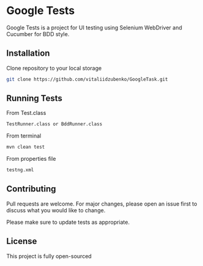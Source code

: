 # Google Tests

Google Tests is a project for UI testing using Selenium WebDriver and Cucumber for BDD style.

## Installation

Clone repository to your local storage

```bash
git clone https://github.com/vitaliidzubenko/GoogleTask.git
```
## Running Tests
From Test.class
```bash
TestRunner.class or BddRunner.class
```
From terminal
```bash
mvn clean test
```
From properties file
```bash
testng.xml
```

## Contributing
Pull requests are welcome. For major changes, please open an issue first to discuss what you would like to change.

Please make sure to update tests as appropriate.

## License
This project is fully open-sourced
